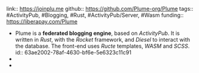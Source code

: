 link:: https://joinplu.me
github:: https://github.com/Plume-org/Plume
tags:: #ActivityPub, #Blogging, #Rust, #ActivityPub/Server, #Wasm 
funding:: https://liberapay.com/Plume

- Plume is a **federated blogging engine**, based on *ActivityPub*. It is written in *Rust*, with the *Rocket* framework, and *Diesel* to interact with the database. The front-end uses *Ructe* templates, *WASM* and *SCSS*.
  id:: 63ae2002-78af-4630-bf6e-5e6323c11c91
-
-